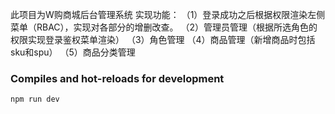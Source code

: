 此项目为W购商城后台管理系统
实现功能：
（1）登录成功之后根据权限渲染左侧菜单（RBAC），实现对各部分的增删改查。
（2）管理员管理（根据所选角色的权限实现登录鉴权菜单渲染）
（3）角色管理
（4）商品管理（新增商品时包括sku和spu）
（5）商品分类管理
### Compiles and hot-reloads for development
```
npm run dev
```



